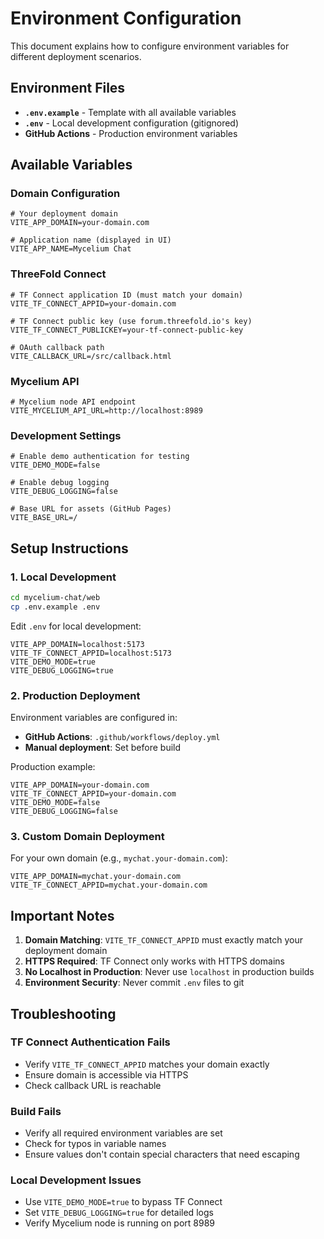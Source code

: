# Environment Configuration

This document explains how to configure environment variables for different deployment scenarios.

## Environment Files

- **`.env.example`** - Template with all available variables
- **`.env`** - Local development configuration (gitignored)
- **GitHub Actions** - Production environment variables

## Available Variables

### Domain Configuration
```env
# Your deployment domain
VITE_APP_DOMAIN=your-domain.com

# Application name (displayed in UI)
VITE_APP_NAME=Mycelium Chat
```

### ThreeFold Connect
```env
# TF Connect application ID (must match your domain)
VITE_TF_CONNECT_APPID=your-domain.com

# TF Connect public key (use forum.threefold.io's key)
VITE_TF_CONNECT_PUBLICKEY=your-tf-connect-public-key

# OAuth callback path
VITE_CALLBACK_URL=/src/callback.html
```

### Mycelium API
```env
# Mycelium node API endpoint
VITE_MYCELIUM_API_URL=http://localhost:8989
```

### Development Settings
```env
# Enable demo authentication for testing
VITE_DEMO_MODE=false

# Enable debug logging
VITE_DEBUG_LOGGING=false

# Base URL for assets (GitHub Pages)
VITE_BASE_URL=/
```

## Setup Instructions

### 1. Local Development
```bash
cd mycelium-chat/web
cp .env.example .env
```

Edit `.env` for local development:
```env
VITE_APP_DOMAIN=localhost:5173
VITE_TF_CONNECT_APPID=localhost:5173
VITE_DEMO_MODE=true
VITE_DEBUG_LOGGING=true
```

### 2. Production Deployment
Environment variables are configured in:
- **GitHub Actions**: `.github/workflows/deploy.yml`
- **Manual deployment**: Set before build

Production example:
```env
VITE_APP_DOMAIN=your-domain.com
VITE_TF_CONNECT_APPID=your-domain.com
VITE_DEMO_MODE=false
VITE_DEBUG_LOGGING=false
```

### 3. Custom Domain Deployment
For your own domain (e.g., `mychat.your-domain.com`):
```env
VITE_APP_DOMAIN=mychat.your-domain.com
VITE_TF_CONNECT_APPID=mychat.your-domain.com
```

## Important Notes

1. **Domain Matching**: `VITE_TF_CONNECT_APPID` must exactly match your deployment domain
2. **HTTPS Required**: TF Connect only works with HTTPS domains
3. **No Localhost in Production**: Never use `localhost` in production builds
4. **Environment Security**: Never commit `.env` files to git

## Troubleshooting

### TF Connect Authentication Fails
- Verify `VITE_TF_CONNECT_APPID` matches your domain exactly
- Ensure domain is accessible via HTTPS
- Check callback URL is reachable

### Build Fails
- Verify all required environment variables are set
- Check for typos in variable names
- Ensure values don't contain special characters that need escaping

### Local Development Issues
- Use `VITE_DEMO_MODE=true` to bypass TF Connect
- Set `VITE_DEBUG_LOGGING=true` for detailed logs
- Verify Mycelium node is running on port 8989
